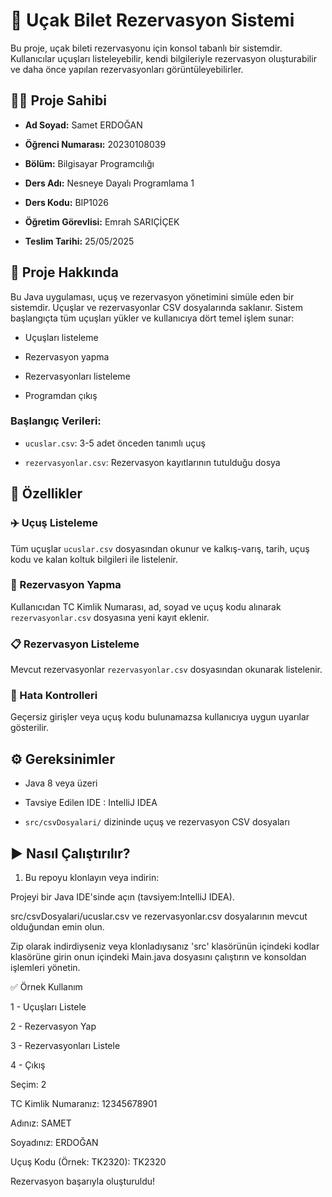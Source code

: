 # 🛫 Uçak Bilet Rezervasyon Sistemi

Bu proje, uçak bileti rezervasyonu için konsol tabanlı bir sistemdir. Kullanıcılar uçuşları listeleyebilir, kendi bilgileriyle rezervasyon oluşturabilir ve daha önce yapılan rezervasyonları görüntüleyebilirler.

## 👨‍💻 Proje Sahibi

- ****Ad Soyad:**** Samet ERDOĞAN

- ****Öğrenci Numarası:**** 20230108039

- ****Bölüm:**** Bilgisayar Programcılığı

- ****Ders Adı:**** Nesneye Dayalı Programlama 1

- ****Ders Kodu:**** BIP1026

- ****Öğretim Görevlisi:**** Emrah SARIÇİÇEK

- ****Teslim Tarihi:**** 25/05/2025

## 📌 Proje Hakkında

Bu Java uygulaması, uçuş ve rezervasyon yönetimini simüle eden bir sistemdir. Uçuşlar ve rezervasyonlar CSV dosyalarında saklanır. Sistem başlangıçta tüm uçuşları yükler ve kullanıcıya dört temel işlem sunar:

- Uçuşları listeleme

- Rezervasyon yapma

- Rezervasyonları listeleme

- Programdan çıkış

### Başlangıç Verileri:

- `ucuslar.csv`: 3-5 adet önceden tanımlı uçuş

- `rezervasyonlar.csv`: Rezervasyon kayıtlarının tutulduğu dosya

## 🚀 Özellikler

### ✈️ Uçuş Listeleme

Tüm uçuşlar `ucuslar.csv` dosyasından okunur ve kalkış-varış, tarih, uçuş kodu ve kalan koltuk bilgileri ile listelenir.

### 🧾 Rezervasyon Yapma

Kullanıcıdan TC Kimlik Numarası, ad, soyad ve uçuş kodu alınarak `rezervasyonlar.csv` dosyasına yeni kayıt eklenir.

### 📋 Rezervasyon Listeleme

Mevcut rezervasyonlar `rezervasyonlar.csv` dosyasından okunarak listelenir.

### 🧠 Hata Kontrolleri

Geçersiz girişler veya uçuş kodu bulunamazsa kullanıcıya uygun uyarılar gösterilir.

## ⚙️ Gereksinimler

- Java 8 veya üzeri

- Tavsiye Edilen IDE : IntelliJ IDEA

- `src/csvDosyalari/` dizininde uçuş ve rezervasyon CSV dosyaları

## ▶️ Nasıl Çalıştırılır?

1. Bu repoyu klonlayın veya indirin:

Projeyi bir Java IDE'sinde açın (tavsiyem:IntelliJ IDEA).

src/csvDosyalari/ucuslar.csv ve rezervasyonlar.csv dosyalarının mevcut olduğundan emin olun.

Zip olarak indirdiyseniz veya klonladıysanız 'src' klasörünün içindeki kodlar klasörüne girin onun içindeki Main.java dosyasını çalıştırın ve konsoldan işlemleri yönetin.

✅ Örnek Kullanım

1 - Uçuşları Listele

2 - Rezervasyon Yap

3 - Rezervasyonları Listele

4 - Çıkış

Seçim: 2

TC Kimlik Numaranız: 12345678901

Adınız: SAMET

Soyadınız: ERDOĞAN

Uçuş Kodu (Örnek: TK2320): TK2320

Rezervasyon başarıyla oluşturuldu!
